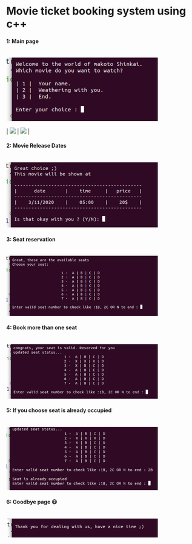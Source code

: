 # Movie ticket booking system using c++

#### 1: Main page <br> <br>
<img src="Images/1.png"  width="400"/>  

| <img src="https://media2.giphy.com/media/3ohjV6G9UwkB190zbq/giphy.gif" width="200">  | <img src="https://media3.giphy.com/media/Id71NFYfSBOKv2IexE/giphy.gif" width="200"> | 

#### 2: Movie Release Dates <br> <br>
<img src="Images/2.png"  width="400"/>  


#### 3: Seat reservation <br> <br>
<img src="Images/3.png"  width="400"/>  


#### 4: Book more than one seat <br> <br>
<img src="Images/4.png"  width="400"/>  


#### 5: If you choose seat is already occupied <br> <br>
<img src="Images/5.png"  width="400"/>  


#### 6: Goodbye page :smiley: <br> <br>
<img src="Images/6.png"  width="400"/>  

